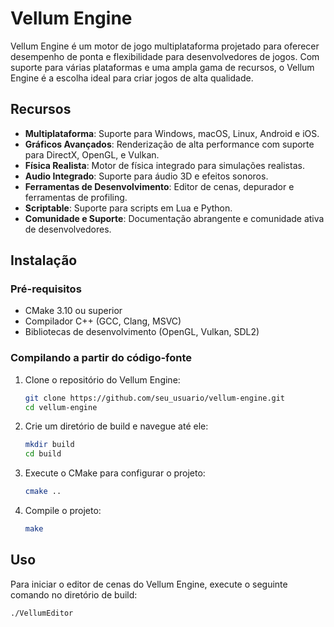 # Vellum Engine

Vellum Engine é um motor de jogo multiplataforma projetado para oferecer desempenho de ponta e flexibilidade para desenvolvedores de jogos. Com suporte para várias plataformas e uma ampla gama de recursos, o Vellum Engine é a escolha ideal para criar jogos de alta qualidade.

## Recursos

- **Multiplataforma**: Suporte para Windows, macOS, Linux, Android e iOS.
- **Gráficos Avançados**: Renderização de alta performance com suporte para DirectX, OpenGL, e Vulkan.
- **Física Realista**: Motor de física integrado para simulações realistas.
- **Audio Integrado**: Suporte para áudio 3D e efeitos sonoros.
- **Ferramentas de Desenvolvimento**: Editor de cenas, depurador e ferramentas de profiling.
- **Scriptable**: Suporte para scripts em Lua e Python.
- **Comunidade e Suporte**: Documentação abrangente e comunidade ativa de desenvolvedores.

## Instalação

### Pré-requisitos

- CMake 3.10 ou superior
- Compilador C++ (GCC, Clang, MSVC)
- Bibliotecas de desenvolvimento (OpenGL, Vulkan, SDL2)

### Compilando a partir do código-fonte

1. Clone o repositório do Vellum Engine:
    ```sh
    git clone https://github.com/seu_usuario/vellum-engine.git
    cd vellum-engine
    ```

2. Crie um diretório de build e navegue até ele:
    ```sh
    mkdir build
    cd build
    ```

3. Execute o CMake para configurar o projeto:
    ```sh
    cmake ..
    ```

4. Compile o projeto:
    ```sh
    make
    ```

## Uso

Para iniciar o editor de cenas do Vellum Engine, execute o seguinte comando no diretório de build:

```sh
./VellumEditor